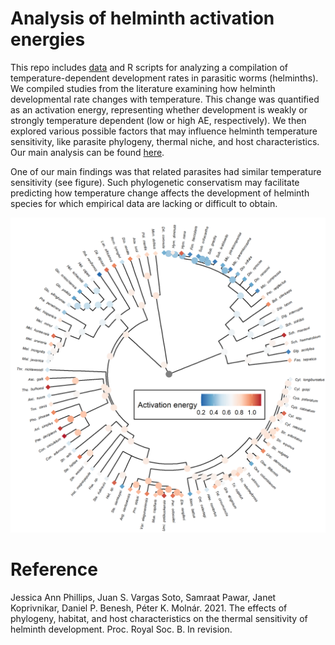 # Analysis of helminth activation energies

This repo includes [data](data/200421_ArrDevFits_filter.csv) and R scripts for analyzing a compilation of temperature-dependent development rates in parasitic worms (helminths). We compiled studies from the literature examining how helminth developmental rate changes with temperature. This change was quantified as an activation energy, representing whether development is weakly or strongly temperature dependent (low or high AE, respectively). We then explored various possible factors that may influence helminth temperature sensitivity, like parasite phylogeny, thermal niche, and host characteristics. Our main analysis can be found [here](analyses/10_analysis_devo_May2020.md).

One of our main findings was that related parasites had similar temperature sensitivity (see figure). Such phylogenetic conservatism may facilitate predicting how temperature change affects the development of helminth species for which empirical data are lacking or difficult to obtain.

![](ms_figs/Fig2_phyX.png)

# Reference

Jessica Ann Phillips, Juan S. Vargas Soto, Samraat Pawar, Janet Koprivnikar, Daniel P.  Benesh, Péter K. Molnár. 2021. The effects of phylogeny, habitat, and host characteristics on the thermal sensitivity of helminth development. Proc. Royal Soc. B. In revision.
